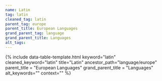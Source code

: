 ```yaml
---
name: Latin
tag: latin
cleaned_tag: latin
parent_tag: europe
parent_title: European Languages
grand_parent_tag: language
grand_parent_title: Languages
alt_tags: 
---
```


{% include data-table-template.html 
  keyword="latin" 
  cleaned_keyword="latin" 
  title="Latin"
  ancestor_path="language/europe" 
  parent_title = "European Languages"
  grand_parent_title = "Languages"
  alt_keywords=""
  context=""
%}

